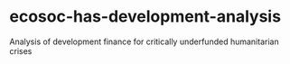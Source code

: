 # ecosoc-has-development-analysis
Analysis of development finance for critically underfunded humanitarian crises
